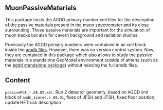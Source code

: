 MuonPassiveMaterials
---

This package hosts the AGDD primary number xml files for the description of the passive materials present in the muon spectrometer and its close surrounding. Those passive materials are important for the simulation of muon tracks but also for cavern background and radiation studies.

Previously the AGDD primary numbers were contained in an xml block inside the [amdb files](https://twiki.cern.ch/twiki/bin/view/Atlas/AmdbSimrecFiles). However, there was no version control system. Now, they are contained in this package which also allows to study the passive materials in a standalone GeoModel environment outside of athena (such as the [agdd standalone package](https://gitlab.cern.ch/GeoModelATLAS/agdd)) without needing the full amdb files.

Content
---

`passiveMat_r.08.02.xml`: Run 2 detector geometry, based on AGDD xml block of `amdb_simrec.r.08.01`, fixes of JFSH and JTSH, fixed floor position, update HFTruck description

